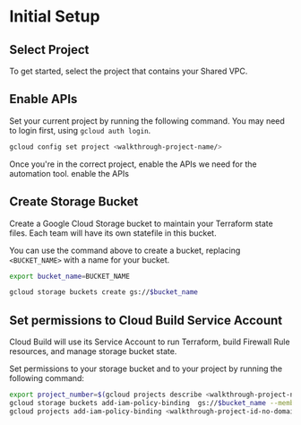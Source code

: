 # Initial Setup

## Select Project
To get started, select the project that contains your Shared VPC.

<walkthrough-project-setup></walkthrough-project-setup>

## Enable APIs
Set your current project by running the following command. You may need to login first, using `gcloud auth login`.
```sh
gcloud config set project <walkthrough-project-name/>
```

Once you're in the correct project, enable the APIs we need for the automation tool. <walkthrough-enable-apis apis="storage.googleapis.com,cloudbuild.googleapis.com">enable the APIs</walkthrough-enable-apis>

## Create Storage Bucket
Create a Google Cloud Storage bucket to maintain your Terraform state files. Each team will have its own statefile in this bucket.

You can use the command above to create a bucket, replacing `<BUCKET_NAME>` with a name for your bucket.

```sh
export bucket_name=BUCKET_NAME
```
```sh
gcloud storage buckets create gs://$bucket_name
```
## Set permissions to Cloud Build Service Account
Cloud Build will use its Service Account to run Terraform, build Firewall Rule resources, and manage storage bucket state. 

Set permissions to your storage bucket and to your project by running the following command:
```sh
export project_number=$(gcloud projects describe <walkthrough-project-name/> --format="value(projectNumber)")
gcloud storage buckets add-iam-policy-binding  gs://$bucket_name --member=serviceAccount:$project_number@cloudbuild.gserviceaccount.com --role=roles/storage.objectAdmin
gcloud projects add-iam-policy-binding <walkthrough-project-id-no-domain/> --member=serviceAccount:$project_number@cloudbuild.gserviceaccount.com --role=roles/compute.securityAdmin
```
